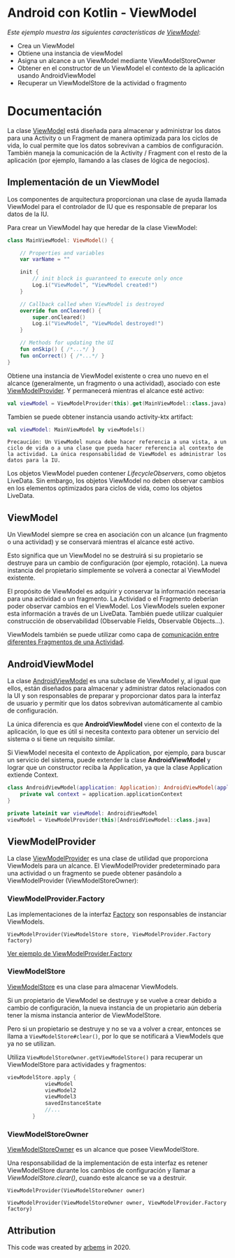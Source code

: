 # Android con Kotlin - ViewModel

*Este ejemplo muestra las siguientes características de [ViewModel](https://developer.android.com/topic/libraries/architecture/viewmodel)*:

* Crea un ViewModel
* Obtiene una instancia de viewModel
* Asigna un alcance a un ViewModel mediante ViewModelStoreOwner
* Obtener en el constructor de un ViewModel el contexto de la aplicación usando AndroidViewModel
* Recuperar un ViewModelStore de la actividad o fragmento

# Documentación

La clase [ViewModel](https://developer.android.com/reference/androidx/lifecycle/ViewModel) está diseñada para almacenar y administrar los datos para una Activity o un Fragment de manera optimizada para los ciclos de vida, lo cual permite que los datos sobrevivan a cambios de configuración. También maneja la comunicación de la Activity / Fragment con el resto de la aplicación (por ejemplo, llamando a las clases de lógica de negocios).

## Implementación de un ViewModel

Los componentes de arquitectura proporcionan una clase de ayuda llamada ViewModel para el controlador de IU que es responsable de preparar los datos de la IU. 

Para crear un ViewModel hay que heredar de la clase ViewModel:

```kotlin
class MainViewModel: ViewModel() {

    // Properties and variables
    var varName = ""

    init {
        // init block is guaranteed to execute only once
        Log.i("ViewModel", "ViewModel created!")
    }

    // Callback called when ViewModel is destroyed
    override fun onCleared() {
        super.onCleared()
        Log.i("ViewModel", "ViewModel destroyed!")
    }

    // Methods for updating the UI
    fun onSkip() { /*...*/ }
    fun onCorrect() { /*...*/ }
}
```

Obtiene una instancia de ViewModel existente o crea uno nuevo en el alcance (generalmente, un fragmento o una actividad), asociado con este [ViewModelProvider](https://developer.android.com/reference/androidx/lifecycle/ViewModelProvider).
Y permanecerá mientras el alcance esté activo:
```kotlin
val viewModel = ViewModelProvider(this).get(MainViewModel::class.java)
```

Tambien se puede obtener instancia usando activity-ktx artifact:

```kotlin
val viewModel: MainViewModel by viewModels()
```

`Precaución: Un ViewModel nunca debe hacer referencia a una vista, a un ciclo de vida o a una clase que pueda hacer referencia al contexto de la actividad.
 La única responsabilidad de ViewModel es administrar los datos para la IU.`
 
Los objetos ViewModel pueden contener *LifecycleObservers*, como objetos LiveData. Sin embargo, los objetos ViewModel no deben observar cambios en los elementos optimizados para ciclos de vida, como los objetos LiveData.

## ViewModel

Un ViewModel siempre se crea en asociación con un alcance (un fragmento o una actividad) y se conservará mientras el alcance esté activo.

Esto significa que un ViewModel no se destruirá si su propietario se destruye para un cambio de configuración (por ejemplo, rotación). La nueva instancia del propietario simplemente se volverá a conectar al ViewModel existente.

El propósito de ViewModel es adquirir y conservar la información necesaria para una actividad o un fragmento. La Actividad o el Fragmento deberían poder observar cambios en el ViewModel. Los ViewModels suelen exponer esta información a través de un LiveData. También puede utilizar cualquier construcción de observabilidad (Observable Fields, Observable Objects...).

ViewModels también se puede utilizar como capa de [comunicación entre diferentes Fragmentos de una Actividad](https://github.com/arbems/Android-with-Kotlin-Architecture-Components/tree/master/ViewModel/Compartir%20datos%20entre%20fragmentos%20usando%20ViewModel). 

## AndroidViewModel

La clase [AndroidViewModel](https://developer.android.com/reference/androidx/lifecycle/AndroidViewModel) es una subclase de ViewModel y, al igual que ellos, están diseñados para almacenar y administrar datos relacionados con la UI y son responsables de preparar y proporcionar datos para la interfaz de usuario y permitir que los datos sobrevivan automáticamente al cambio de configuración.

La única diferencia es que **AndroidViewModel** viene con el contexto de la aplicación, lo que es útil si necesita contexto para obtener un servicio del sistema o si tiene un requisito similar.

Si ViewModel necesita el contexto de Application, por ejemplo, para buscar un servicio del sistema, puede extender la clase **AndroidViewModel** y lograr que un constructor reciba la Application, ya que la clase Application extiende Context.

```kotlin
class AndroidViewModel(application: Application): AndroidViewModel(application) {
    private val context = application.applicationContext
}
```

```kotlin
private lateinit var viewModel: AndroidViewModel
viewModel = ViewModelProvider(this)[AndroidViewModel::class.java]
```

## ViewModelProvider

La clase [ViewModelProvider](https://developer.android.com/reference/androidx/lifecycle/ViewModelProvider) es una clase de utilidad que proporciona ViewModels para un alcance. 
El ViewModelProvider predeterminado para una actividad o un fragmento se puede obtener pasándolo a ViewModelProvider (ViewModelStoreOwner):

### ViewModelProvider.Factory

Las implementaciones de la interfaz [Factory](https://developer.android.com/reference/androidx/lifecycle/ViewModelProvider.Factory) son responsables de instanciar ViewModels.

`ViewModelProvider(ViewModelStore store, ViewModelProvider.Factory factory)`

[Ver ejemplo de ViewModelProvider.Factory](https://github.com/arbems/Android-with-Kotlin-Architecture-Components/tree/master/ViewModel/ViewModelProvider.Factory)
    
### ViewModelStore

[ViewModelStore](https://developer.android.com/reference/androidx/lifecycle/ViewModelStore) es una clase para almacenar ViewModels.

Si un propietario de ViewModel se destruye y se vuelve a crear debido a cambio de configuración, la nueva instancia de un propietario aún debería tener la misma instancia anterior de ViewModelStore.

Pero si un propietario se destruye y no se va a volver a crear, entonces se llama a `ViewModelStore#clear()`, por lo que se notificará a ViewModels que ya no se utilizan.

Utiliza `ViewModelStoreOwner.getViewModelStore()` para recuperar un ViewModelStore para actividades y fragmentos:

```kotlin
viewModelStore.apply {
            viewModel
            viewModel2
            viewModel3
            savedInstanceState
            //...
        }
```

### ViewModelStoreOwner

[ViewModelStoreOwner](https://developer.android.com/reference/androidx/lifecycle/ViewModelStoreOwner) es un alcance que posee ViewModelStore.

Una responsabilidad de la implementación de esta interfaz es retener ViewModelStore durante los cambios de configuración y llamar a *ViewModelStore.clear()*, cuando este alcance se va a destruir.

`ViewModelProvider(ViewModelStoreOwner owner)`

`ViewModelProvider(ViewModelStoreOwner owner, ViewModelProvider.Factory factory)`  
    
    
    
## Attribution

This code was created by [arbems](https://github.com/arbems) in 2020.